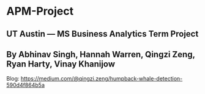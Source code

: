 # APM-Project

## UT Austin — MS Business Analytics Term Project
## By Abhinav Singh, Hannah Warren, Qingzi Zeng, Ryan Harty, Vinay Khanijow

Blog: https://medium.com/@qingzi.zeng/humpback-whale-detection-590d4f864b5a

